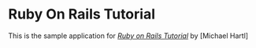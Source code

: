 # Ruby On Rails Tutorial

This is the sample application for
[*Ruby on Rails Tutorial*](http://railstutorial.org/)
by [Michael Hartl]
